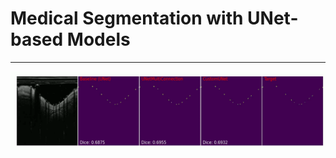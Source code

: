 # Medical Segmentation with UNet-based Models
-------
<div>
<center>
<img src="figures/test1.gif" width="1000"/>
    </center>
</div>
